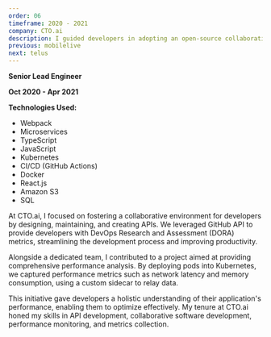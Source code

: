 ```yaml
---
order: 06
timeframe: 2020 - 2021
company: CTO.ai
description: I guided developers in adopting an open-source collaboration model, built a GitHub application for data integration, and implemented automated quality control across projects.
previous: mobilelive
next: telus
---
```


**Senior Lead Engineer**

**Oct 2020 - Apr 2021**

**Technologies Used:**

- Webpack
- Microservices
- TypeScript
- JavaScript
- Kubernetes
- CI/CD (GitHub Actions)
- Docker
- React.js
- Amazon S3
- SQL

At CTO.ai, I focused on fostering a collaborative environment for developers by designing, maintaining, and creating APIs. We leveraged GitHub API to provide developers with DevOps Research and Assessment (DORA) metrics, streamlining the development process and improving productivity.

Alongside a dedicated team, I contributed to a project aimed at providing comprehensive performance analysis. By deploying pods into Kubernetes, we captured performance metrics such as network latency and memory consumption, using a custom sidecar to relay data.

This initiative gave developers a holistic understanding of their application's performance, enabling them to optimize effectively. My tenure at CTO.ai honed my skills in API development, collaborative software development, performance monitoring, and metrics collection.
